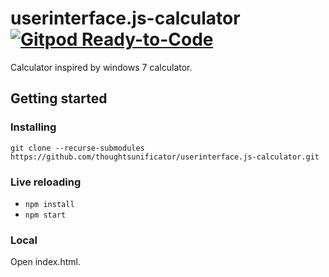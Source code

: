 # userinterface.js-calculator [![Gitpod Ready-to-Code](https://img.shields.io/badge/Gitpod-ready--to--code-blue?logo=gitpod)](https://gitpod.io/#https://github.com/thoughtsunificator/userinterface.js-calculator)

Calculator inspired by windows 7 calculator.

## Getting started

### Installing

```git clone --recurse-submodules https://github.com/thoughtsunificator/userinterface.js-calculator.git```

### Live reloading

- ``npm install``
- ``npm start``

### Local

Open index.html.
